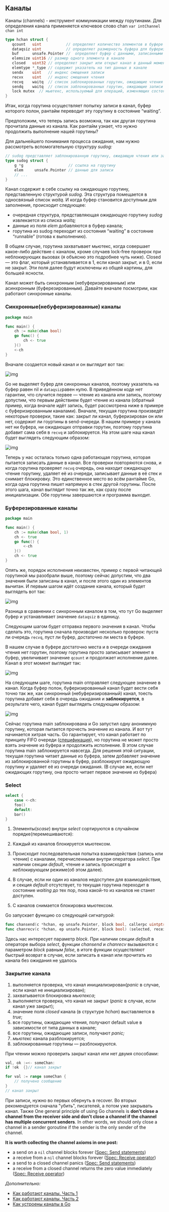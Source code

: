 ## Каналы

Каналы (channels) - инструмент коммуникации между горутинами. Для определения канала применяется ключевое слово chan `var intChannel chan int`

```go
type hchan struct {
   qcount   uint           // определяет количество элементов в буфере
   dataqsiz uint           // определяет размерность буфера для буферизированного канала
   buf      unsafe.Pointer //  определяет буфер с данными, записанными в канал, реализованный с помощью структуры данных “кольцевой буфер”
   elemsize uint16 // размер одного элемента в канале
   closed   uint32 // определяет закрыт или открыт канал в данный момент
   elemtype *_type // содержит указатель на тип данных в канале
   sendx    uint   // индекс смещения записи
   recvx    uint   // индекс смещения чтения
   recvq    waitq  // список заблокированных горутин, ожидающие чтения
   sendq    waitq  // список заблокированных горутин, ожидающие записи
   lock mutex  // мьютекс, используемый для операций, изменяющих состояние канала
}
```

Итак, когда горутина осуществляет попытку записи в канал, буфер которого полон, рантайм переводит эту горутину в состояние “waiting”.

Предположим, что теперь запись возможна, так как другая горутина прочитала данные из канала. Как рантайм узнает, что нужно продолжить выполнение нашей горутины?

Для дальнейшего понимания процесса ожидания, нам нужно рассмотреть вспомогательную структуру *sudog:*

```go
// sudog представляет заблокированную горутину, ожидающую чтения или записи
type sudog struct {
    g *g                    // ссылка на горутину
    elem     unsafe.Pointer // данные для записи
    // ...
}
```

Канал содержит в себе ссылку на ожидающую горутину, представленную структурой *sudog.* Эта структура помещается в односвязный список *waitq*. И когда буфер становится доступным для заполнения, происходит следующее:

- очередная структура, представляющая ожидающую горутину *sudog* извлекается из списка *waitq;*
- данные из поля *elem* добавляются в буфер канала;
- горутина из sudog переходит из состояния “waiting” в состояние “runnable” (готова к выполнению).

В общем случае, горутина захватывает мьютекс, когда совершает какое-либо действие с каналом, кроме случаев lock-free проверок при неблокирующих вызовах (я объясню это подробнее чуть ниже). Closed — это флаг, который устанавливается в 1, если канал закрыт, и в 0, если не закрыт. Эти поля далее будут исключены из общей картины, для большей ясности.

Канал может быть синхронным (небуферизированным) или асинхронным (буферезированным). Давайте вначале посмотрим, как работают синхронные каналы.

### Синхронные(небуферизированные) каналы

```go
package main

func main() {
    ch := make(chan bool)
    go func() {
        ch <- true
    }()
    <-ch
}
```

Вначале создается новый канал и он выглядит вот так:

![img](https://habrastorage.org/files/725/298/c69/725298c69c2b4319b3cb5cf606712124.png)

Go не выделяет буфер для синхронных каналов, поэтому указатель на буфер равен nil и `dataqsiz`равен нулю. В приведённом коде нет гарантии, что случится первее — чтение из канала или запись, поэтому допустим, что первым действием будет чтение из канала (обратный пример, когда вначале идёт запись, будет рассмотрена ниже в примере с буферизированным каналами). Вначале, текущая горутина произведёт некоторые проверки, такие как: закрыт ли канал, буферизирован он или нет, содержит ли гоуртины в send-очереди. В нашем примере у канала нет ни буфера, ни ожидающих отправки горутин, поэтому горутина добавит сама себя в `recvq` и заблокируется. На этом шаге наш канал будет выглядеть следующим образом:

![img](https://habrastorage.org/files/2af/b2c/796/2afb2c79621847e0a28f118f92ed5c10.png)

Теперь у нас осталась только одна работающая горутина, которая пытается записать данные в канал. Все проверки повторяются снова, и когда горутина проверяет `recvq` очередь, она находит ожидающую чтение горутину, удаляет её из очереди, записывает данные в её стек и снимает блокировку. Это единственное место во всём рантайме Go, когда одна горутина пишет напрямую в стек другой горутины. После этого шага, канал выглядит точно так же, как сразу после инициализации. Обе горутины завершаются и программа выходит.

### Буферезированные каналы

```go
package main

func main() {
    ch := make(chan bool, 1)
    ch <- true
    go func() {
        <-ch
    }()
    ch <- true
}
```

Опять же, порядок исполнения неизвестен, пример с первой читающей горутиной мы разобрали выше, поэтому сейчас допустим, что два значения были записаны в канал, и после этого один из элементов вычитан. И первым шагом идёт создание канала, который будет выглядеть вот так:

![img](https://habrastorage.org/files/6f4/e78/6af/6f4e786af89b47f49e0b52d1869a2180.png)

Разница в сравнении с синхронным каналом в том, что тут Go выделяет буфер и устанавливает значение `dataqsiz` в единицу.

Следующим шагом будет отправка первого значения в канал. Чтобы сделать это, горутина сначала производит несколько проверок: пуста ли очередь `recvq`, пуст ли буфер, достаточно ли места в буфере.

В нашем случае в буфере достаточно места и в очереди ожидания чтения нет горутин, поэтому горутина просто записывает элемент в буфер, увеличивает значение `qcount` и продолжает исполнение далее. Канал в этот момент выглядит так:

![img](https://habrastorage.org/files/40c/f56/e00/40cf56e008e44b21ab2bbf7a5afe8a5e.png)

На следующем шаге, горутина main отправляет следующее значение в канал. Когда буфер полон, буферизированный канал будет вести себя точно так же, как синхронный (небуферизированный) канал, тоесть горутина добавит себя в очередь ожидания и **заблокируется**, в результате чего, канал будет выглядеть следующим образом:

![img](https://habrastorage.org/files/279/503/8c4/2795038c432c4ff38041e67086cb4e56.png)

Сейчас горутина main заблокирована и Go запустил одну анонимную горутину, которая пытается прочесть значение из канала. И вот тут начинается хитрая часть. Go гарантирует, что канал работает по принципу FIFO очереди ([спецификация](https://golang.org/ref/spec#Channel_types)), но горутина не может просто взять значение из буфера и продолжить исполнение. В этом случае горутина main заблокируется навсегда. Для решения этой ситуации, текущая горутина читает данные из буфера, затем добавляет значение из заблокированной горутины в буфер, разблокирует ожидающую горутину и удаляет её из очереди ожидания. (В случае же, если нет ожидающих горутину, она просто читает первое значение из буфера)

### Select

```go
select {
    case <-ch:
    foo()
    default:
    bar()
}
```

1. Элементы(*scase*) внутри *select* сортируются в случайном порядке(перемешиваются):

2. Каждый из каналов блокируется мьютексом.

3. Происходит последовательная попытка взаимодействия (запись или чтение) с каналами, перечисленными внутри оператора *select*. При наличии секции *default*, чтение и запись происходят в *неблокирующем* режиме(об этом далее).

4. В случае, если ни один из каналов недоступен для взаимодействия, и секция *default* отсутствует, то текущая горутина переходит в состояние *waiting* до тех пор, пока какой-то из каналов не станет доступен.

5. С каналов снимается блокировка мьютексом.

Go запускает функцию со следующей сигнатурой:

```go
func chansend(c *hchan, ep unsafe.Pointer, block bool, callerpc uintptr) bool { ... }
func chanrecv(c *hchan, ep unsafe.Pointer, block bool) (selected, received bool) { ... }
```

Здесь нас интересует параметр *block*. При наличии секции *default* в операторе выбора *select*, функции *chansend* и *chanrecv* вызываются с параметром *block* равным *false*, в итоге функции осуществляют быстрый возврат в случае, если записать в канал или прочитать из канала без ожидания не удалось

### Закрытие канала

1. выполняется проверка, что канал инициализирован(*panic* в случае, если канал не инициализирован);
2. захватывается блокировка *мьютекса*;
3. выполняется проверка, что канал не закрыт (*panic* в случае, если канал уже закрыт);
4. значение поля *closed* канала (в структуре *hchan*) выставляется в *true*;
5. все горутины, ожидающие чтения, получают default value в зависимости от типа данных в канале;
6. все горутины, ожидающие записи, получают *panic;*
7. *мьютекс* канала разблокируется;
8. заблокированные горутины — разблокируются.

При чтении можно проверить закрыт канал или нет двумя способами:

```go
val, ok :=<- someChan:
if !ok  {}// канал закрыт
```

```go
for val := range someChan {
    // получено сообщение
}
// канал закрыт
```

При записи, нужно во первых обернуть в recover. Во вторых рекомендуется сначала "убить", писателей, а потом уже закрывать канал. Также One general principle of using Go channels is **don't close a channel from the receiver side and don't close a channel if the channel has multiple concurrent senders**. In other words, we should only close a channel in a sender goroutine if the sender is the only sender of the channel.

**It is worth collecting the channel axioms in one post:**

- a send on a `nil` channel blocks forever ([Spec: Send statements](https://golang.org/ref/spec#Send_statements))
- a receive from a `nil` channel blocks forever ([Spec: Receive operator](https://golang.org/ref/spec#Receive_operator))
- a send to a closed channel panics ([Spec: Send statements](https://golang.org/ref/spec#Send_statements))
- a receive from a closed channel returns the zero value immediately ([Spec: Receive operator](https://golang.org/ref/spec#Receive_operator))



*Дополнительно:*

- [Как работают каналы. Часть 1](https://medium.com/@victor_nerd/под-капотом-golang-как-работают-каналы-часть-1-e1da9e3e104d)
- [Как работают каналы. Часть 2](https://medium.com/@victor_nerd/golang-channel-internal-part2-b4e37ad9a118)
- [Как устроены каналы в Go](https://habr.com/ru/post/308070/)